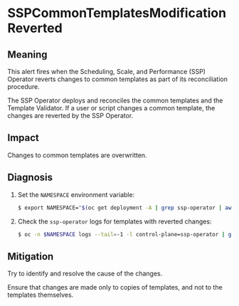 # SSPCommonTemplatesModificationReverted

## Meaning

This alert fires when the Scheduling, Scale, and Performance (SSP) Operator
reverts changes to common templates as part of its reconciliation procedure.

The SSP Operator deploys and reconciles the common templates and the Template
Validator. If a user or script changes a common template, the changes are
reverted by the SSP Operator.

## Impact

Changes to common templates are overwritten.

## Diagnosis

1. Set the `NAMESPACE` environment variable:

   ```bash
   $ export NAMESPACE="$(oc get deployment -A | grep ssp-operator | awk '{print $1}')"
   ```

2. Check the `ssp-operator` logs for templates with reverted changes:

   ```bash
   $ oc -n $NAMESPACE logs --tail=-1 -l control-plane=ssp-operator | grep 'common template' -C 3
   ```

## Mitigation

Try to identify and resolve the cause of the changes.

Ensure that changes are made only to copies of templates, and not to the
templates themselves.

<!-- No downstream link. Modules cannot contain xrefs.-->